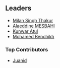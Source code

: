 ## Leaders

* [Milan Singh Thakur](mailto:milan@owasp.org)
* [Alaeddine MESBAHI](https://www.linkedin.com/in/alaeddine-mesbahi-2608681a/)
* [Kunwar Atul](https://www.linkedin.com/in/kunwaratulhax0r/)
* [Mohamed Benchikh](https://www.linkedin.com/in/mohamedbenchikh/)

### Top Contributors

* [Juanid]()
